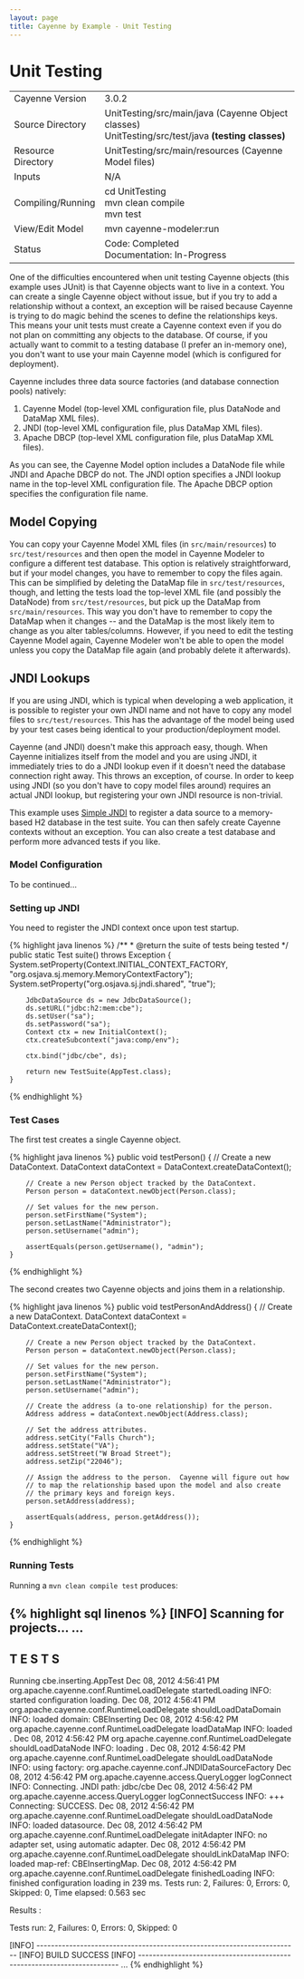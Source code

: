 ```yaml
---
layout: page
title: Cayenne by Example - Unit Testing
---
```


# Unit Testing

<table class="pb">
  <tr>
    <td>Cayenne Version</td>
    <td>3.0.2</td>
  </tr>
  <tr>
    <td>Source Directory</td>
    <td>
      UnitTesting/src/main/java</b> (Cayenne Object classes)
      <br/>
      UnitTesting/src/test/java <b>(testing classes)</b>
    </td>
  </tr>
  <tr>
    <td>Resource Directory</td>
    <td>
      UnitTesting/src/main/resources (Cayenne Model files)
    </td>
  </tr>
    <td>Inputs</td>
    <td>N/A</td>
  <tr>
  </tr>
  <tr>
    <td>Compiling/Running</td>
    <td>
      cd UnitTesting<br/>
      mvn clean compile<br/>
      mvn test
    </td>
  </tr>
  <tr>
    <td>View/Edit Model</td>
    <td>mvn cayenne-modeler:run</td>
  </tr>
  </tr>
    <td>Status</td>
    <td>
      Code: Completed<br/>
      Documentation: In-Progress
    </td>
  <tr>
</table>

One of the difficulties encountered when unit testing Cayenne objects (this example uses JUnit) is that Cayenne objects want to live in a context.  You can create a single Cayenne object without issue, but if you try to add a relationship without a context, an exception will be raised because Cayenne is trying to do magic behind the scenes to define the relationships keys.  This means your unit tests must create a Cayenne context even if you do not plan on committing any objects to the database.  Of course, if you actually want to commit to a testing database (I prefer an in-memory one), you don't want to use your main Cayenne model (which is configured for deployment).

Cayenne includes three data source factories (and database connection pools) natively:

1. Cayenne Model (top-level XML configuration file, plus DataNode and DataMap XML files).
2. JNDI (top-level XML configuration file, plus DataMap XML files).
3. Apache DBCP (top-level XML configuration file, plus DataMap XML files).

As you can see, the Cayenne Model option includes a DataNode file while JNDI and Apache DBCP do not.  The JNDI option specifies a JNDI lookup name in the top-level XML configuration file.  The Apache DBCP option specifies the configuration file name.

## Model Copying

You can copy your Cayenne Model XML files (in `src/main/resources`) to `src/test/resources` and then open the model in Cayenne Modeler to configure a different test database.  This option is relatively straightforward, but if your model changes, you have to remember to copy the files again.  This can be simplified by deleting the DataMap file in `src/test/resources`, though, and letting the tests load the top-level XML file (and possibly the DataNode) from `src/test/resources`, but pick up the DataMap from `src/main/resources`.  This way you don't have to remember to copy the DataMap when it changes -- and the DataMap is the most likely item to change as you alter tables/columns.  However, if you need to edit the testing Cayenne Model again, Cayenne Modeler won't be able to open the model unless you copy the DataMap file again (and probably delete it afterwards).

## JNDI Lookups

If you are using JNDI, which is typical when developing a web application, it is possible to register your own JNDI name and not have to copy any model files to `src/test/resources`.  This has the advantage of the model being used by your test cases being identical to your production/deployment model.

Cayenne (and JNDI) doesn't make this approach easy, though.  When Cayenne initializes itself from the model and you are using JNDI, it immediately tries to do a JNDI lookup even if it doesn't need the database connection right away.  This throws an exception, of course.  In order to keep using JNDI (so you don't have to copy model files around) requires an actual JNDI lookup, but registering your own JNDI resource is non-trivial.

This example uses [Simple JNDI](http://code.google.com/p/osjava/wiki/SimpleJNDI) to register a data source to a memory-based H2 database in the test suite.  You can then safely create Cayenne contexts without an exception.  You can also create a test database and perform more advanced tests if you like.

### Model Configuration

To be continued...

### Setting up JNDI

You need to register the JNDI context once upon test startup.

{% highlight java linenos %}
    /**
     * @return the suite of tests being tested
     */
    public static Test suite() throws Exception
    {
        System.setProperty(Context.INITIAL_CONTEXT_FACTORY, "org.osjava.sj.memory.MemoryContextFactory");
        System.setProperty("org.osjava.sj.jndi.shared", "true");

        JdbcDataSource ds = new JdbcDataSource();
        ds.setURL("jdbc:h2:mem:cbe");
        ds.setUser("sa");
        ds.setPassword("sa");
        Context ctx = new InitialContext();
        ctx.createSubcontext("java:comp/env");

        ctx.bind("jdbc/cbe", ds);

        return new TestSuite(AppTest.class);
    }
{% endhighlight %}

### Test Cases

The first test creates a single Cayenne object.

{% highlight java linenos %}
    public void testPerson()
    {
        // Create a new DataContext.
        DataContext dataContext = DataContext.createDataContext();

        // Create a new Person object tracked by the DataContext.
        Person person = dataContext.newObject(Person.class);

        // Set values for the new person.
        person.setFirstName("System");
        person.setLastName("Administrator");
        person.setUsername("admin");

        assertEquals(person.getUsername(), "admin");
    }
{% endhighlight %}

The second creates two Cayenne objects and joins them in a relationship.

{% highlight java linenos %}
    public void testPersonAndAddress()
    {
        // Create a new DataContext.
        DataContext dataContext = DataContext.createDataContext();

        // Create a new Person object tracked by the DataContext.
        Person person = dataContext.newObject(Person.class);

        // Set values for the new person.
        person.setFirstName("System");
        person.setLastName("Administrator");
        person.setUsername("admin");

        // Create the address (a to-one relationship) for the person.
        Address address = dataContext.newObject(Address.class);

        // Set the address attributes.
        address.setCity("Falls Church");
        address.setState("VA");
        address.setStreet("W Broad Street");
        address.setZip("22046");

        // Assign the address to the person.  Cayenne will figure out how
        // to map the relationship based upon the model and also create
        // the primary keys and foreign keys.
        person.setAddress(address);

        assertEquals(address, person.getAddress());
    }
{% endhighlight %}

### Running Tests

Running a `mvn clean compile test` produces:

{% highlight sql linenos %}
[INFO] Scanning for projects...
...
-------------------------------------------------------
 T E S T S
-------------------------------------------------------
Running cbe.inserting.AppTest
Dec 08, 2012 4:56:41 PM org.apache.cayenne.conf.RuntimeLoadDelegate startedLoading
INFO: started configuration loading.
Dec 08, 2012 4:56:41 PM org.apache.cayenne.conf.RuntimeLoadDelegate shouldLoadDataDomain
INFO: loaded domain: CBEInserting
Dec 08, 2012 4:56:42 PM org.apache.cayenne.conf.RuntimeLoadDelegate loadDataMap
INFO: loaded <map name='CBEInsertingMap' location='CBEInsertingMap.map.xml'>.
Dec 08, 2012 4:56:42 PM org.apache.cayenne.conf.RuntimeLoadDelegate shouldLoadDataNode
INFO: loading <node name='CBEInsertingNode' datasource='jdbc/cbe' factory='org.apache.cayenne.conf.JNDIDataSourceFactory' schema-update-strategy='org.apache.cayenne.access.dbsync.CreateIfNoSchemaStrategy'>.
Dec 08, 2012 4:56:42 PM org.apache.cayenne.conf.RuntimeLoadDelegate shouldLoadDataNode
INFO: using factory: org.apache.cayenne.conf.JNDIDataSourceFactory
Dec 08, 2012 4:56:42 PM org.apache.cayenne.access.QueryLogger logConnect
INFO: Connecting. JNDI path: jdbc/cbe
Dec 08, 2012 4:56:42 PM org.apache.cayenne.access.QueryLogger logConnectSuccess
INFO: +++ Connecting: SUCCESS.
Dec 08, 2012 4:56:42 PM org.apache.cayenne.conf.RuntimeLoadDelegate shouldLoadDataNode
INFO: loaded datasource.
Dec 08, 2012 4:56:42 PM org.apache.cayenne.conf.RuntimeLoadDelegate initAdapter
INFO: no adapter set, using automatic adapter.
Dec 08, 2012 4:56:42 PM org.apache.cayenne.conf.RuntimeLoadDelegate shouldLinkDataMap
INFO: loaded map-ref: CBEInsertingMap.
Dec 08, 2012 4:56:42 PM org.apache.cayenne.conf.RuntimeLoadDelegate finishedLoading
INFO: finished configuration loading in 239 ms.
Tests run: 2, Failures: 0, Errors: 0, Skipped: 0, Time elapsed: 0.563 sec

Results :

Tests run: 2, Failures: 0, Errors: 0, Skipped: 0

[INFO] ------------------------------------------------------------------------
[INFO] BUILD SUCCESS
[INFO] ------------------------------------------------------------------------
...
{% endhighlight %}

